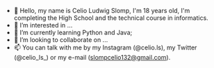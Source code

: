 - 👋 Hello, my name is Celio Ludwig Slomp, I'm 18 years old,
      I'm completing the High School and the technical course in 
      informatics.
- 👀 I’m interested in ...
- 🌱 I’m currently learning Python and Java;
- 💞️ I’m looking to collaborate on ...
- 📫 You can talk with me by my Instagram (@celio.ls), my Twitter (@celio_ls_)
      or my e-mail (slompcelio132@gmail.com).

<!---
CelioSlomp/CelioSlomp is a ✨ special ✨ repository because its `README.md` (this file) appears on your GitHub profile.
You can click the Preview link to take a look at your changes.
--->
